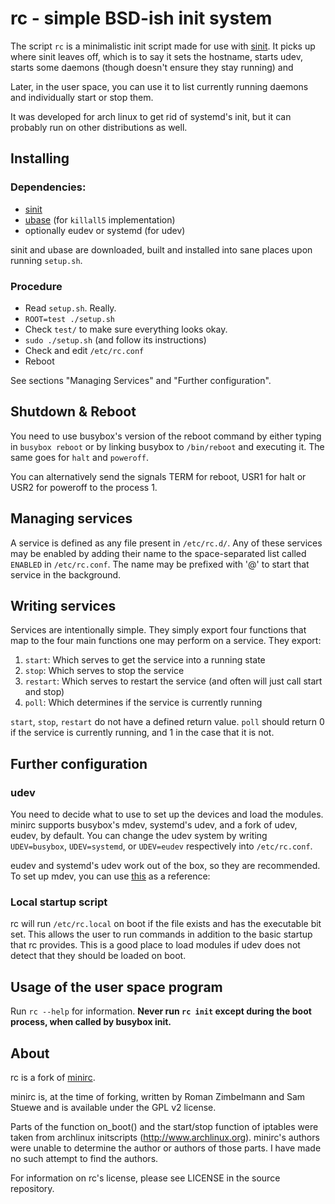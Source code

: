# rc - simple BSD-ish init system

The script `rc` is a minimalistic init script made for use with
[sinit](http://git.suckless.org/sinit).
It picks up where sinit leaves off, which is to say it sets the hostname,
starts udev, starts some daemons (though doesn't ensure they stay running) and

Later, in the user space, you can use it to list currently running daemons and
individually start or stop them.

It was developed for arch linux to get rid of systemd's init, but it can
probably run on other distributions as well.

## Installing

### Dependencies:

* [sinit](http://git.suckless.org/sinit)
* [ubase](http://git.suckless.org/ubase) (for `killall5` implementation)
* optionally eudev or systemd (for udev)

sinit and ubase are downloaded, built and installed into sane places upon
running `setup.sh`.

### Procedure

* Read `setup.sh`. Really.
* `ROOT=test ./setup.sh`
* Check `test/` to make sure everything looks okay.
* `sudo ./setup.sh` (and follow its instructions)
* Check and edit `/etc/rc.conf`
* Reboot

See sections "Managing Services" and "Further configuration".

## Shutdown & Reboot

You need to use busybox's version of the reboot command by either typing in
`busybox reboot` or by linking busybox to `/bin/reboot` and executing it.
The same goes for `halt` and `poweroff`.

You can alternatively send the signals TERM for reboot, USR1 for halt or USR2
for poweroff to the process 1.


## Managing services

A service is defined as any file present in `/etc/rc.d/`. Any of these services
may be enabled by adding their name to the space-separated list called `ENABLED`
in `/etc/rc.conf`. The name may be prefixed with '@' to start that service in
the background.

## Writing services

Services are intentionally simple. They simply export four functions that map
to the four main functions one may perform on a service. They export:

1. `start`: Which serves to get the service into a running state
2. `stop`: Which serves to stop the service
3. `restart`: Which serves to restart the service (and often will just call start and stop)
4. `poll`: Which determines if the service is currently running

`start`, `stop`, `restart` do not have a defined return value. `poll` should
return 0 if the service is currently running, and 1 in the case that it is not.


## Further configuration


### udev

   You need to decide what to use to set up the devices and load the modules.
   minirc supports busybox's mdev, systemd's udev, and a fork of udev, eudev,
   by default.  You can change the udev system by writing `UDEV=busybox`,
   `UDEV=systemd`, or `UDEV=eudev` respectively into `/etc/rc.conf`.

   eudev and systemd's udev work out of the box, so they are recommended.  To
   set up mdev, you can use [this](https://github.com/slashbeast/mdev-like-a-boss)
   as a reference:

### Local startup script

   rc will run `/etc/rc.local` on boot if the file exists and has the executable
   bit set. This allows the user to run commands in addition to the basic
   startup that rc provides. This is a good place to load modules if udev does
   not detect that they should be loaded on boot.


## Usage of the user space program

Run `rc --help` for information.  **Never run `rc init` except during the boot
process, when called by busybox init.**



## About

rc is a fork of [minirc](http://github.com/hut/minirc).

minirc is, at the time of forking, written by Roman Zimbelmann and Sam Stuewe
and is available under the GPL v2 license.

Parts of the function on_boot() and the start/stop function of iptables were
taken from archlinux initscripts (http://www.archlinux.org).  minirc's authors
were unable to determine the author or authors of those parts. I have made no
such attempt to find the authors.

For information on rc's license, please see LICENSE in the source repository.
